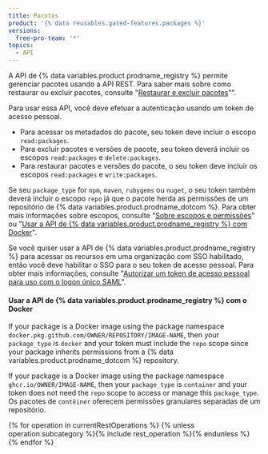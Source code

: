 ```yaml
---
title: Pacotes
product: '{% data reusables.gated-features.packages %}'
versions:
  free-pro-team: '*'
topics:
  - API
---
```


A API de {% data variables.product.prodname_registry %} permite gerenciar pacotes usando a API REST. Para saber mais sobre como restaurar ou excluir pacotes, consulte "[Restaurar e excluir pacotes](/packages/learn-github-packages/deleting-and-restoring-a-package)"".

Para usar essa API, você deve efetuar a autenticação usando um token de acesso pessoal.
  - Para acessar os metadados do pacote, seu token deve incluir o escopo `read:packages`.
  - Para excluir pacotes e versões de pacote, seu token deverá incluir os escopos `read:packages` e `delete:packages`.
  - Para restaurar pacotes e versões do pacote, o seu token deve incluir os escopos `read:packages` e `write:packages`.

Se seu `package_type` for `npm`, `maven`, `rubygems` ou `nuget`, o seu token também deverá incluir o escopo `repo` já que o pacote herda as permissões de um repositório de {% data variables.product.prodname_dotcom %}.  Para obter mais informações sobre escopos, consulte "[Sobre escopos e permissões](/packages/learn-github-packages/about-github-packages#about-scopes-and-permissions-for-package-registries)" ou "[Usar a API de {% data variables.product.prodname_registry %} com Docker](#using-the-github-packages-api-with-docker)".

Se você quiser usar a API de {% data variables.product.prodname_registry %} para acessar os recursos em uma organização com SSO habilitado, então você deve habilitar o SSO para o seu token de acesso pessoal. Para obter mais informações, consulte "[Autorizar um token de acesso pessoal para uso com o logon único SAML](/github/authenticating-to-github/authorizing-a-personal-access-token-for-use-with-saml-single-sign-on)".

#### Usar a API de {% data variables.product.prodname_registry %} com o Docker

If your package is a Docker image using the package namespace `docker.pkg.github.com/OWNER/REPOSITORY/IMAGE-NAME`, then your `package_type` is `docker` and your token must include the `repo` scope since your package inherits permissions from a {% data variables.product.prodname_dotcom %} repository.

If your package is a Docker image using the package namespace `ghcr.io/OWNER/IMAGE-NAME`, then your `package_type` is `container` and your token does not need the `repo` scope to access or manage this `package_type`. Os pacotes de `contêiner` oferecem permissões granulares separadas de um repositório.


{% for operation in currentRestOperations %}
  {% unless operation.subcategory %}{% include rest_operation %}{% endunless %}
{% endfor %}
